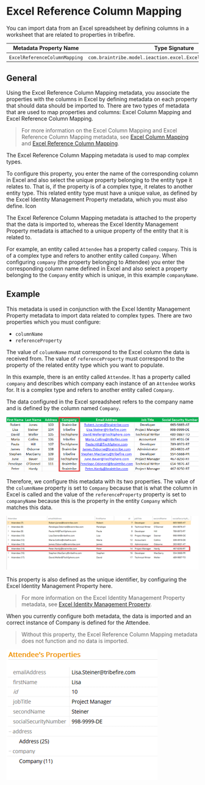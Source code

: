 # Excel Reference Column Mapping

You can import data from an Excel spreadsheet by defining columns in a worksheet that are related to properties in tribefire.

Metadata Property Name  | Type Signature  
------- | -----------
`ExcelReferenceColumnMapping` | `com.braintribe.model.ieaction.excel.ExcelReferenceColumnMapping`

## General

Using the Excel Reference Column Mapping metadata, you associate the properties with the columns in Excel by defining metadata on each property that should data should be imported to. There are two types of metadata that are used to map properties and columns: Excel Column Mapping and Excel Reference Column Mapping.

> For more information on the Excel Column Mapping and Excel Reference Column Mapping metadata, see [Excel Column Mapping](excel_column.md) and [Excel Reference Column Mapping](excel_reference.md).

The Excel Reference Column Mapping metadata is used to map complex types.

To configure this property, you enter the name of the corresponding column in Excel and also select the unique property belonging to the entity type it relates to. That is, if the property is of a complex type, it relates to another entity type. This related entity type must have a unique value, as defined by the Excel Identity Management Property metadata, which you must also define.
Icon

The Excel Reference Column Mapping metadata is attached to the property that the data is imported to, whereas the Excel Identity Management Property metadata is attached to a unique property of the entity that it is related to.

For example, an entity called `Attendee` has a property called `company`. This is of a complex type and refers to another entity called `Company`. When configuring `company` (the property belonging to Attendee) you enter the corresponding column name defined in Excel and also select a property belonging to the `Company` entity which is unique, in this example `companyName`.

## Example

This metadata is used in conjunction with the Excel Identity Management Property metadata to import data related to complex types. There are two properties which you must configure:

* `columnName`
* `referenceProperty`

The value of `columnName` must correspond to the Excel column the data is received from. The value of `referenceProperty` must correspond to the property of the related entity type which you want to populate.

In this example, there is an entity called `Attendee`. It has a property called `company` and describes which company each instance of an `Attendee` works for. It is a complex type and refers to another entity called `Company`.

The data configured in the Excel spreadsheet refers to the company name and is defined by the column named `Company`.

![](../../images/ExcelIdentityManagementProperty07.png)

Therefore, we configure this metadata with its two properties. The value of the `columnName` property is set to `Company` because that is what the column in Excel is called and the value of the `referenceProperty` property is set to `companyName` because this is the property in the entity `Company` which matches this data.

![](../../images/ExcelIdentityManagementProperty03.png)

This property is also defined as the unique identifier, by configuring the Excel Identity Management Property here.
> For more information on the Excel Identity Management Property metadata, see [Excel Identity Management Property](excel_identity.md).

When you currently configure both metadata, the data is imported and an correct instance of Company is defined for the Attendee.
> Without this property, the Excel Reference Column Mapping metadata does not function and no data is imported.

![](../../images/ExcelIdentityManagementProperty09.png)
